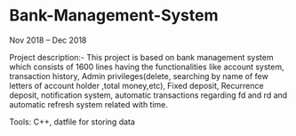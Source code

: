 # Bank-Management-System
Nov 2018 – Dec 2018

Project description:- This project is based on bank management system which consists of 1600 lines having the functionalities like account system, transaction history, Admin privileges(delete, searching by name of few letters of account holder ,total money,etc), Fixed deposit, Recurrence deposit, notification system, automatic transactions regarding fd and rd and automatic refresh system related with time.

Tools: C++, datfile for storing data
